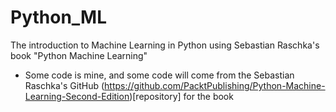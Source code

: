 # Python_ML
The introduction to Machine Learning in Python using Sebastian Raschka's book "Python Machine Learning"

* Some code is mine, and some code will come from the Sebastian Raschka's GitHub (https://github.com/PacktPublishing/Python-Machine-Learning-Second-Edition)[repository] for the book 
